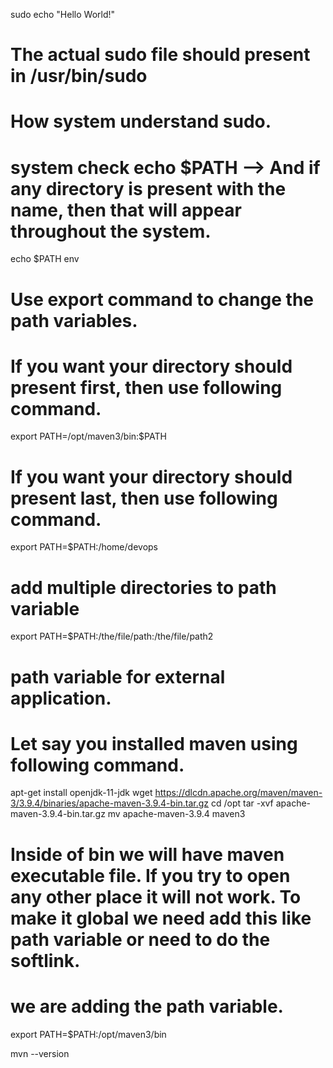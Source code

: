sudo echo "Hello World!"

# The actual sudo file should present in /usr/bin/sudo
# How system understand sudo.
# system check echo $PATH --> And if any directory is present with the name, then that will appear throughout the system.
echo $PATH
env
# Use export command to change the path variables.
# If you want your directory should present first, then use following command.
export PATH=/opt/maven3/bin:$PATH
# If you want your directory should present last, then use following command.
export PATH=$PATH:/home/devops
# add multiple directories to path variable
export PATH=$PATH:/the/file/path:/the/file/path2

# path variable for external application.
# Let say you installed maven using following command.
apt-get install openjdk-11-jdk
wget https://dlcdn.apache.org/maven/maven-3/3.9.4/binaries/apache-maven-3.9.4-bin.tar.gz
cd /opt
tar -xvf apache-maven-3.9.4-bin.tar.gz
mv apache-maven-3.9.4 maven3
# Inside of bin we will have maven executable file. If you try to open any other place it will not work. To make it global we need add this like path variable or need to do the softlink.
# we are adding the path variable.
export PATH=$PATH:/opt/maven3/bin

mvn --version